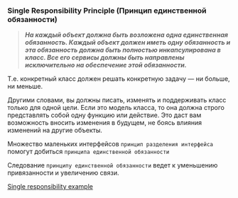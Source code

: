 
### Single Responsibility Principle (Принцип единственной обязанности)

> ***На каждый объект должна быть возложена одна единственная обязанность.
> Каждый объект должен иметь одну обязанность и эта обязанность должна быть полностью инкапсулирована в класс.
> Все его сервисы должны быть направлены исключительно на обеспечение этой обязанности.***

Т.е. конкретный класс должен решать конкретную задачу — ни больше, ни меньше.

Другими словами, вы должны писать, изменять и поддерживать класс только для одной цели. 
Если это модель класса, то она должна строго представлять собой одну функцию или действие. 
Это даст вам возможность вносить изменения в будущем, не боясь влияния изменений на другие объекты.

Множество маленьких интерфейсов `принцип разделения интерфейса` помогут добиться `принципа единственной обязанности`
 
Следование `принципу единственной обязанности` ведет к уменьшению привязанности и увеличению связи.

[Single responsibility example](https://github.com/LinnykOleh/AlgorithmsDataStructures/blob/master/src/main/java/solid/s/)
